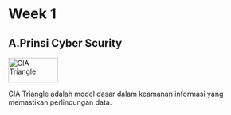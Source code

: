 # Week 1 
## A.Prinsi Cyber Scurity
<img src="https://cdn.prod.website-files.com/5ff66329429d880392f6cba2/66a372b4a3d814c4fc284041_63fdd44daa2d3e1f527b40e7_CIA%2520Triad.jpeg" height="50" width="100" alt="CIA Triangle"></img>
<p>
    CIA Triangle adalah model dasar dalam keamanan informasi yang memastikan perlindungan data.
</p>
